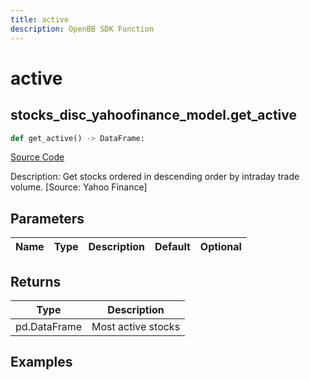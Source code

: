 ```yaml
---
title: active
description: OpenBB SDK Function
---
```


# active

## stocks_disc_yahoofinance_model.get_active

```python title='openbb_terminal/stocks/discovery/yahoofinance_model.py'
def get_active() -> DataFrame:
```
[Source Code](https://github.com/OpenBB-finance/OpenBBTerminal/tree/main/openbb_terminal/stocks/discovery/yahoofinance_model.py#L97)

Description: Get stocks ordered in descending order by intraday trade volume. [Source: Yahoo Finance]

## Parameters

| Name | Type | Description | Default | Optional |
| ---- | ---- | ----------- | ------- | -------- |

## Returns

| Type | Description |
| ---- | ----------- |
| pd.DataFrame | Most active stocks |

## Examples

